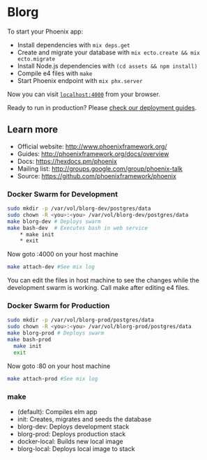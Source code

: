 # Blorg

To start your Phoenix app:

  * Install dependencies with `mix deps.get`
  * Create and migrate your database with `mix ecto.create && mix ecto.migrate`
  * Install Node.js dependencies with `(cd assets && npm install)`
  * Compile e4 files with `make`
  * Start Phoenix endpoint with `mix phx.server`

Now you can visit [`localhost:4000`](http://localhost:4000) from your browser.

Ready to run in production? Please [check our deployment guides](http://www.phoenixframework.org/docs/deployment).

## Learn more

  * Official website: http://www.phoenixframework.org/
  * Guides: http://phoenixframework.org/docs/overview
  * Docs: https://hexdocs.pm/phoenix
  * Mailing list: http://groups.google.com/group/phoenix-talk
  * Source: https://github.com/phoenixframework/phoenix

### Docker Swarm for Development
```bash
sudo mkdir -p /var/vol/blorg-dev/postgres/data
sudo chown -R <you>:<you> /var/vol/blorg-dev/postgres/data
make blorg-dev # Deploys swarm
make bash-dev  # Executes bash in web service
    * make init
    * exit
```
  Now goto <YourIP>:4000 on your host machine
```bash
make attach-dev #See mix log
```
  You can edit the files in host machine to see the changes while the development swarm is working. Call make after editing e4 files.

### Docker Swarm for Production
```bash
sudo mkdir -p /var/vol/blorg-prod/postgres/data
sudo chown -R <you>:<you> /var/vol/blorg-prod/postgres/data
make blorg-prod # Deploys swarm
make bash-prod
  make init
  exit
```
  Now goto <YourIP>:80 on your host machine
```bash
make attach-prod #See mix log
```

### make
 * (default): Compiles elm app
 * init: Creates, migrates and seeds the database
 * blorg-dev: Deploys development stack
 * blorg-prod: Deploys production stack
 * docker-local: Builds new local image
 * blorg-local: Deploys local image to stack




